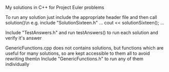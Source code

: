 My solutions in C++ for Project Euler problems

To run any solution just include the appropriate header file and then call solution<ProblemNumber>()\n
e.g. include "SolutionSixteen.h" ... cout << solutionSixteen(); ...

Include "TestAnswers.h" and run testAnswers() to run each solution and verify it's answer

GenericFunctions.cpp does not contains solutions, but functions which are useful for many solutions, so are kept accessible to them all to avoid rewriting them\n
Include "GenericFunctions.h" to run any of them individually
